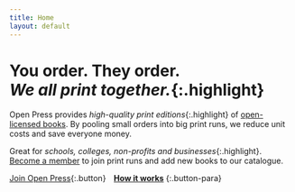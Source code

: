 ```yaml
---
title: Home
layout: default
---
```


# You order. They&nbsp;order.<br />*We all print together.*{:.highlight}

Open Press provides *high-quality print editions*{:.highlight} of [open-licensed books](http://en.wikipedia.org/wiki/Open_textbook). By pooling small orders into big print runs, we reduce unit costs and save everyone money.

Great for *schools, colleges, non-profits and businesses*{:.highlight}. [Become a member](/terms) to join print runs and add new books to our catalogue.

[Join Open Press](/terms){:.button}&emsp;[**How it works**](/about)
{:.button-para}
